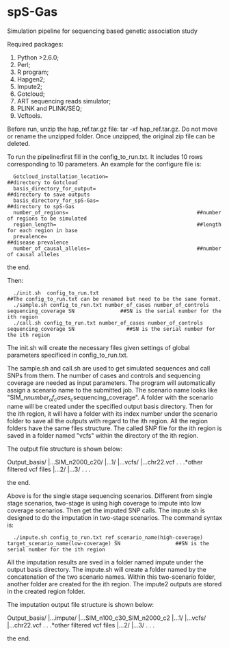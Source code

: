 # spS-Gas
Simulation pipeline for sequencing based genetic association study

Required packages:
1. Python >2.6.0;
2. Perl;
3. R program;
4. Hapgen2;
5. Impute2;
6. Gotcloud;
7. ART sequencing reads simulator;
8. PLINK and PLINK/SEQ;
9. Vcftools.

Before run, unzip the hap_ref.tar.gz file: tar -xf hap_ref.tar.gz. Do not move or rename the unzipped folder. Once unzipped, the original zip file can be deleted.

To run the pipeline:first fill in the config_to_run.txt. It includes 10 rows corresponding to 10 parameters. An example for the configure file is:

      Gotcloud_installation_location=                             ##directory to Gotcloud
      basis_directory_for_output=                                 ##directory to save outputs
      basis_directory_for_spS-Gas=                                ##directory to spS-Gas
      number_of_regions=                                          ##number of regions to be simulated
      region_length=                                              ##length for each region in base
      prevalence=                                                 ##disease prevalence
      number_of_causal_alleles=                                   ##number of causal alleles

the end.

Then:

      ./init.sh  config_to_run.txt                                                                          ##The config_to_run.txt can be renamed but need to be the same format.
      ./sample.sh config_to_run.txt number_of_cases number_of_controls sequencing_coverage SN               ##SN is the serial number for the ith region
      ./call.sh config_to_run.txt number_of_cases number_of_controls sequencing_coverage SN                 ##SN is the serial number for the ith region

The init.sh will create the necessary files given settings of global parameters specificed in config_to_run.txt.

The sample.sh and call.sh are used to get simulated sequences and call SNPs from them. The number of cases and controls and sequencing coverage are needed as input parameters. The program will automatically assign a scenario name to the submitted job. The scenario name looks like "SIM_n$number_of_cases_c$sequencing_coverage". A folder with the scenario name will be created under the specified output basis directory. Then for the ith region, it will have a folder with its index number under the scenario folder to save all the outputs with regard to the ith region. All the region folders have the same files structure. The called SNP file for the ith region is saved in a folder named "vcfs" within the directory of the ith region.

The output file structure is shown below:

Output_basis/
      |...SIM_n2000_c20/
            |...1/
                  |...vcfs/
                        |...chr22.vcf
                        .
                        .
                        .*other filtered vcf files
            |...2/
            |...3/
            .
            .
            .
            

the end.


Above is for the single stage sequencing scenarios. Different from single stage scenarios, two-stage is using high coverage to impute into low coverage scenarios. Then get the imputed SNP calls. The impute.sh is designed to do the imputation in two-stage scenarios. The command syntax is:

      ./impute.sh config_to_run.txt ref_scenario_name(high-coverage) target_scenario_name(low-coverage) SN                  ##SN is the serial number for the ith region
      
All the imputation results are sved in a folder named impute under the output basis directory. The impute.sh will create a folder named by the concatenation of the two scenario names. Within this two-scenario folder, another folder are created for the ith region. The impute2 outputs are stored in the created region folder.

The imputation output file structure is shown below:

Output_basis/
      |...impute/
            |...SIM_n100_c30_SIM_n2000_c2
                  |...1/
                        |...vcfs/
                              |...chr22.vcf
                              .
                              .
                              .*other filtered vcf files
            |...2/
            |...3/
            .
            .
            .
            

the end.
